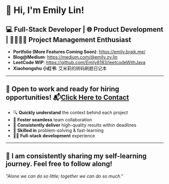 # 👋 Hi, I'm Emily Lin!

## 💻 Full-Stack Developer | 🌐 Product Development | 👨‍👨‍👧‍👧 Project Management Enthusiast
- **Portfolio (More Features Coming Soon)**: https://emily.brajk.me/ 
- **Blog@Medium**: https://medium.com/@emily.zy.lin
- **LeetCode WIP**: https://github.com/Emily8183/leetcodeWithJava
- **Xiaohongshu 小红书**: 艾米莉的转码刷题日记本 
---
## 🌟 Open to work and ready for hiring opportunities! 📬[Click Here to Contact](https://emily.brajk.me/contact)
- 🔍 **Quickly understand** the context behind each project
- 🤝 **Foster seamless** team collaboration
- 🚀 **Consistently deliver** high-quality results within deadlines
- 🧠 **Skilled in** problem-solving & fast-learning
- 👩‍💻 **Full-stack development** experience
---
## 🤝 I am consistently sharing my self-learning journey. Feel free to follow along!

_"Alone we can do so little; together we can do so much."_  
  





